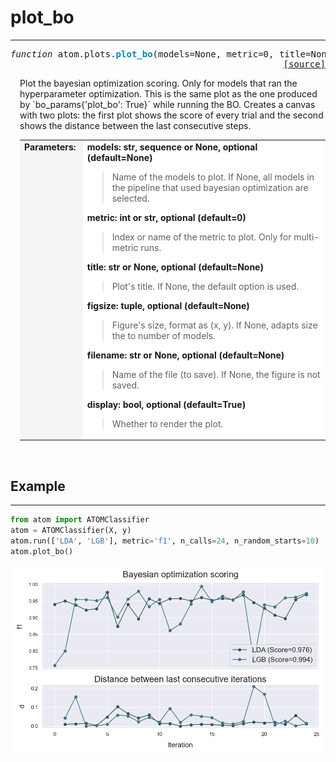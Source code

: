 # plot_bo
---------

<a name="atom-plot-bo"></a>
<pre><em>function</em> atom.plots.<strong style="color:#008AB8">plot_bo</strong>(models=None, metric=0, title=None, figsize=(10, 6), filename=None, display=True)
<div align="right"><a href="https://github.com/tvdboom/ATOM/blob/master/atom/plots.py#L336">[source]</a></div></pre>
<div style="padding-left:3%">
Plot the bayesian optimization scoring. Only for models that ran the hyperparameter
 optimization. This is the same plot as the one produced by `bo_params{'plot_bo': True}` while
 running the BO. Creates a canvas with two plots: the first plot shows the score of
 every trial and the second shows the distance between the last consecutive steps.
<table width="100%">
<tr>
<td width="15%" style="vertical-align:top; background:#F5F5F5;"><strong>Parameters:</strong></td>
<td width="75%" style="background:white;">
<strong>models: str, sequence or None, optional (default=None)</strong>
<blockquote>
Name of the models to plot. If None, all models in the pipeline that used bayesian
 optimization are selected.
</blockquote>
<strong>metric: int or str, optional (default=0)</strong>
<blockquote>
Index or name of the metric to plot. Only for multi-metric runs.
</blockquote>
<strong>title: str or None, optional (default=None)</strong>
<blockquote>
Plot's title. If None, the default option is used.
</blockquote>
<strong>figsize: tuple, optional (default=None)</strong>
<blockquote>
Figure's size, format as (x, y). If None, adapts size the to number of models.
</blockquote>
<strong>filename: str or None, optional (default=None)</strong>
<blockquote>
Name of the file (to save). If None, the figure is not saved.
</blockquote>
<strong>display: bool, optional (default=True)</strong>
<blockquote>
Whether to render the plot.
</blockquote>
</tr>
</table>
</div>
<br />



## Example
----------
```python
from atom import ATOMClassifier
atom = ATOMClassifier(X, y)
atom.run(['LDA', 'LGB'], metric='f1', n_calls=24, n_random_starts=10)
atom.plot_bo()
```
![plot_bo](../../img/plots/plot_bo.png)
